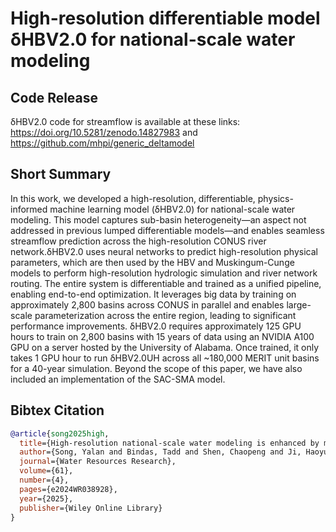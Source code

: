 # High-resolution differentiable model δHBV2.0 for national-scale water modeling 

## Code Release

δHBV2.0 code for streamflow is available at these links: https://doi.org/10.5281/zenodo.14827983 and https://github.com/mhpi/generic_deltamodel

## Short Summary
In this work, we developed a high-resolution, differentiable, physics-informed machine learning model (δHBV2.0) for national-scale water modeling. This model captures sub-basin heterogeneity—an aspect not addressed in previous lumped differentiable models—and enables seamless streamflow prediction across the high-resolution CONUS river network.δHBV2.0 uses neural networks to predict high-resolution physical parameters, which are then used by the HBV and Muskingum-Cunge models to perform high-resolution hydrologic simulation and river network routing. The entire system is differentiable and trained as a unified pipeline, enabling end-to-end optimization. It leverages big data by training on approximately 2,800 basins across CONUS in parallel and enables large-scale parameterization across the entire region, leading to significant performance improvements. δHBV2.0 requires approximately 125 GPU hours to train on 2,800 basins with 15 years of data using an NVIDIA A100 GPU on a server hosted by the University of Alabama. Once trained, it only takes 1 GPU hour to run δHBV2.0UH across all ~180,000 MERIT unit basins for a 40-year simulation.  Beyond the scope of this paper, we have also included an implementation of the SAC-SMA model.
## Bibtex Citation


```bibtex
@article{song2025high,
  title={High-resolution national-scale water modeling is enhanced by multiscale differentiable physics-informed machine learning},
  author={Song, Yalan and Bindas, Tadd and Shen, Chaopeng and Ji, Haoyu and Knoben, Wouter JM and Lonzarich, Leo and Clark, Martyn P and Liu, Jiangtao and van Werkhoven, Katie and Lamont, Sam and others},
  journal={Water Resources Research},
  volume={61},
  number={4},
  pages={e2024WR038928},
  year={2025},
  publisher={Wiley Online Library}
}
```
